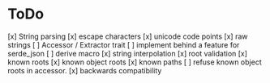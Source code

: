 # ToDo
[x] String parsing
    [x] escape characters
    [x] unicode code points
    [x] raw strings
[ ] Accessor / Extractor trait
    [ ] implement behind a feature for serde_json
    [ ] derive macro
[x] string interpolation
[x] root validation
    [x] known roots
    [x] known object roots
    [x] known paths
    [ ] refuse known object roots in accessor.
[x] backwards compatibility